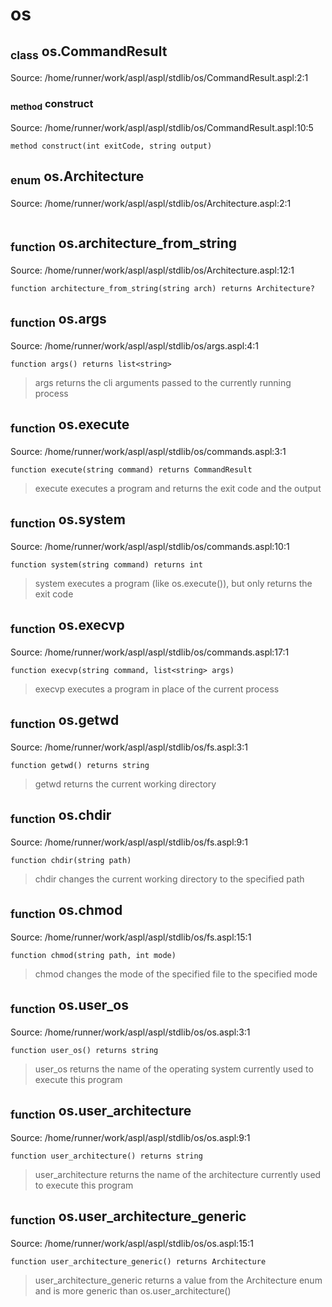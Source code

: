 # os
## <sub>class</sub> os.CommandResult
Source: /home/runner/work/aspl/aspl/stdlib/os/CommandResult.aspl:2:1
### <sub>method</sub> construct
Source: /home/runner/work/aspl/aspl/stdlib/os/CommandResult.aspl:10:5
```aspl
method construct(int exitCode, string output)
```

## <sub>enum</sub> os.Architecture
Source: /home/runner/work/aspl/aspl/stdlib/os/Architecture.aspl:2:1
```aspl

```

## <sub>function</sub> os.architecture_from_string
Source: /home/runner/work/aspl/aspl/stdlib/os/Architecture.aspl:12:1
```aspl
function architecture_from_string(string arch) returns Architecture?
```

## <sub>function</sub> os.args
Source: /home/runner/work/aspl/aspl/stdlib/os/args.aspl:4:1
```aspl
function args() returns list<string>
```

> args returns the cli arguments passed to the currently running process


## <sub>function</sub> os.execute
Source: /home/runner/work/aspl/aspl/stdlib/os/commands.aspl:3:1
```aspl
function execute(string command) returns CommandResult
```

> execute executes a program and returns the exit code and the output


## <sub>function</sub> os.system
Source: /home/runner/work/aspl/aspl/stdlib/os/commands.aspl:10:1
```aspl
function system(string command) returns int
```

> system executes a program (like os.execute()), but only returns the exit code


## <sub>function</sub> os.execvp
Source: /home/runner/work/aspl/aspl/stdlib/os/commands.aspl:17:1
```aspl
function execvp(string command, list<string> args)
```

> execvp executes a program in place of the current process


## <sub>function</sub> os.getwd
Source: /home/runner/work/aspl/aspl/stdlib/os/fs.aspl:3:1
```aspl
function getwd() returns string
```

> getwd returns the current working directory


## <sub>function</sub> os.chdir
Source: /home/runner/work/aspl/aspl/stdlib/os/fs.aspl:9:1
```aspl
function chdir(string path)
```

> chdir changes the current working directory to the specified path


## <sub>function</sub> os.chmod
Source: /home/runner/work/aspl/aspl/stdlib/os/fs.aspl:15:1
```aspl
function chmod(string path, int mode)
```

> chmod changes the mode of the specified file to the specified mode


## <sub>function</sub> os.user_os
Source: /home/runner/work/aspl/aspl/stdlib/os/os.aspl:3:1
```aspl
function user_os() returns string
```

> user_os returns the name of the operating system currently used to execute this program


## <sub>function</sub> os.user_architecture
Source: /home/runner/work/aspl/aspl/stdlib/os/os.aspl:9:1
```aspl
function user_architecture() returns string
```

> user_architecture returns the name of the architecture currently used to execute this program


## <sub>function</sub> os.user_architecture_generic
Source: /home/runner/work/aspl/aspl/stdlib/os/os.aspl:15:1
```aspl
function user_architecture_generic() returns Architecture
```

> user_architecture_generic returns a value from the Architecture enum and is more generic than os.user_architecture()